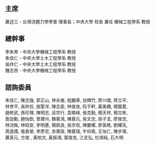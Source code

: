 <br />

## 主席

蕭述三 - 台灣流體力學學會 理事長；中央大學 校長 兼任 機械工程學系 教授

## 總幹事

李朱育 - 中央大學機械工程學系 教授  
朱佳仁 - 中央大學土木工程學系 教授  
吳祚仁 - 中央大學土木工程學系 教授  
鍾志昂 - 中央大學機械工程學系 教授

## 諮詢委員

朱佳仁, 陳志強, 郭正山, 林永裔, 程鵬章, 翁輝竹, 廖川傑, 齊立平,  
林育平, 吳祚任, 施聖洋, 陳志臣, 林俊良, 阮于軒, 黃美嬌, 楊馥菱,  
趙修武, 孫珍理, 陳明志, 呂宗行, 袁曉峰, 張克勤, 楊天祥, 楊文彬,  
詹劭勳, 趙怡欽, 曾建州, 魏憲鴻, 陳嘉元, 吳文忠, 徐子圭, 廖俊忠,  
林洸銓, 林昭安, 李明蒼, 楊佩良, 吳宗信, 陳慶耀, 廖英皓, 劉耀先,  
周逸儒, 張倉榮, 李彥宏, 余憲政, 陳嘉瑞, 牛仰堯, 王怡仁, 陳步偉,  
蕭富元, 方俊   , 黃柏文, 黃振鴻, 葉俊良, 江支弘, 杜旭純, 石大明
